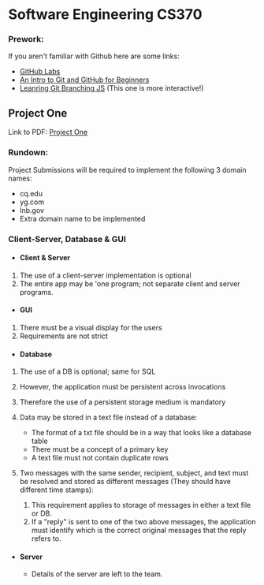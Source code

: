 # Software Engineering CS370 

### Prework:
If you aren't familiar with Github here are some links: 
* [GitHub Labs](https://lab.github.com/)
* [An Intro to Git and GitHub for Beginners](https://product.hubspot.com/blog/git-and-github-tutorial-for-beginners)
* [Leanring Git Branching JS](https://learngitbranching.js.org/)     (This one is more interactive!)
## Project One
Link to PDF:  [Project One](http://venus.cs.qc.cuny.edu/~smane/cs370/projects/CS370_project1.pdf)

### Rundown: 
Project Submissions will be required to implement the following 3 domain names: 
* cq.edu
* yg.com
* lnb.gov 
* Extra domain name to be implemented

### Client-Server, Database & GUI 
* #### Client & Server 
1. The use of a client-server implementation is optional
2. The entire app may be  'one program; not separate client and server programs. 
       
* #### GUI
1. There must be a visual display for the users
2. Requirements are not strict 
       
* #### Database
1. The use of a DB is optional; same for SQL

2. However, the application must be persistent across invocations

3. Therefore the use of a persistent storage medium is mandatory

4. Data may be stored in a text file instead of a database: 
   * The format of a txt file should be in a way that looks like a database table
   * There must be a concept of a primary key
   * A text file must not contain duplicate rows
   
 5. Two messages with the same sender, recipient, subject, and text must be resolved and stored as 
    different messages (They should have different time stamps):
       1. This requirement applies to storage of messages in either a text file or DB. 
       2. If a "reply" is sent to one of the two above messages, the application must identify
          which is the correct original messages that the reply refers to. 
             
* #### Server </br>
    *  Details of the server are left to the team. 
   
